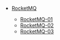 
* [RocketMQ](./docs/19RocketMQ/_sidebar.md)
  
  
  * [RocketMQ-01](docs/19RocketMQ/01rocketMQ入门/RocketMQ-01.md)
  * [RocketMQ-02](docs/19RocketMQ/01rocketMQ入门/RocketMQ-02.md)
  * [RocketMQ-03](docs/19RocketMQ/01rocketMQ入门/RocketMQ-03.md)
  
  
  

